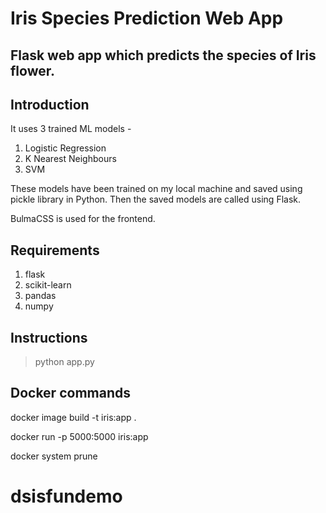 # Iris Species Prediction Web App
## Flask web app which predicts the species of Iris flower.

## Introduction 

It uses 3 trained ML models - 
1. Logistic Regression
2. K Nearest Neighbours
3. SVM

These models have been trained on my local machine and saved using pickle library in Python. Then the saved models are called using Flask.

BulmaCSS is used for the frontend.

## Requirements
1. flask
2. scikit-learn
3. pandas
4. numpy

## Instructions
> python app.py

## Docker commands
docker image build -t iris:app .

docker run -p 5000:5000 iris:app

docker system prune

# dsisfundemo
